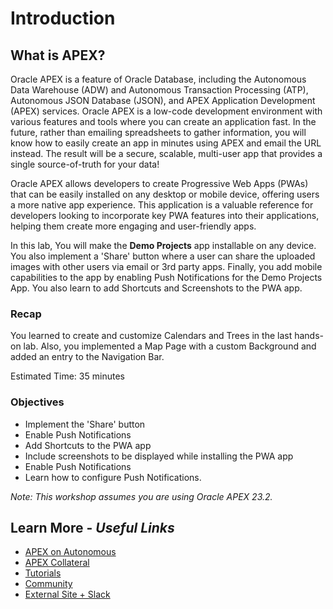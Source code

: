 # Introduction

## **What is APEX?**
Oracle APEX is a feature of Oracle Database, including the Autonomous Data Warehouse (ADW) and Autonomous Transaction Processing (ATP), Autonomous JSON Database (JSON), and APEX Application Development (APEX) services. Oracle APEX is a low-code development environment with various features and tools where you can create an application fast. In the future, rather than emailing spreadsheets to gather information, you will know how to easily create an app in minutes using APEX and email the URL instead. The result will be a secure, scalable, multi-user app that provides a single source-of-truth for your data!

Oracle APEX allows developers to create Progressive Web Apps (PWAs) that can be easily installed on any desktop or mobile device, offering users a more native app experience. This application is a valuable reference for developers looking to incorporate key PWA features into their applications, helping them create more engaging and user-friendly apps.

In this lab, You will make the **Demo Projects** app installable on any device. You also implement a 'Share' button where a user can share the uploaded images with other users via email or 3rd party apps. Finally, you add mobile capabilities to the app by enabling Push Notifications for the Demo Projects App. You also learn to add Shortcuts and Screenshots to the PWA app.

### Recap
You learned to create and customize Calendars and Trees in the last hands-on lab. Also, you implemented a Map Page with a custom Background and added an entry to the Navigation Bar.

Estimated Time: 35 minutes

### Objectives
- Implement the 'Share' button
- Enable Push Notifications
- Add Shortcuts to the PWA app
- Include screenshots to be displayed while installing the PWA app
- Enable Push Notifications
- Learn how to configure Push Notifications.

*Note: This workshop assumes you are using Oracle APEX 23.2.*

## Learn More - *Useful Links*
- [APEX on Autonomous](https://apex.oracle.com/autonomous)
- [APEX Collateral](https://www.oracle.com/database/technologies/appdev/apex/collateral.html)
- [Tutorials](https://apex.oracle.com/en/learn/tutorials)
- [Community](https://apex.oracle.com/community)
- [External Site + Slack](http://apex.world)
